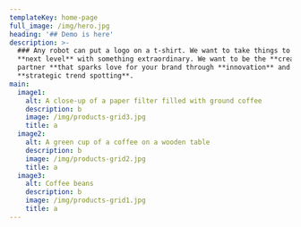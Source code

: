 ```yaml
---
templateKey: home-page
full_image: /img/hero.jpg
heading: '## Demo is here'
description: >-
  ### Any robot can put a logo on a t-shirt. We want to take things to the
  **next level** with something extraordinary. We want to be the **creative
  partner **that sparks love for your brand through **innovation** and
  **strategic trend spotting**.
main:
  image1:
    alt: A close-up of a paper filter filled with ground coffee
    description: b
    image: /img/products-grid3.jpg
    title: a
  image2:
    alt: A green cup of a coffee on a wooden table
    description: b
    image: /img/products-grid2.jpg
    title: a
  image3:
    alt: Coffee beans
    description: b
    image: /img/products-grid1.jpg
    title: a
---
```


